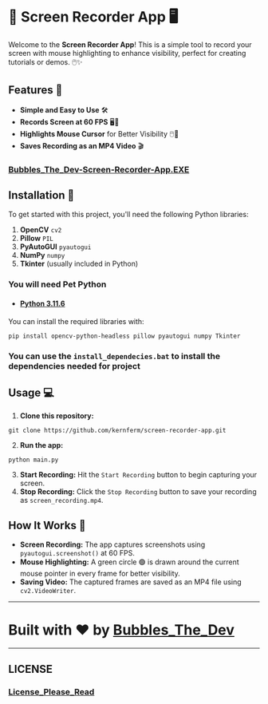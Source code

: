 # 🎥 Screen Recorder App 🖥️

Welcome to the **Screen Recorder App**! This is a simple tool to record your screen with mouse highlighting to enhance visibility, perfect for creating tutorials or demos. 🖱️✨

## Features 🚀

- **Simple and Easy to Use** 🛠️
- **Records Screen at 60 FPS** 🖥️💨
- **Highlights Mouse Cursor** for Better Visibility 🖱️👀
- **Saves Recording as an MP4 Video** 🎬

### [Bubbles_The_Dev-Screen-Recorder-App.EXE](https://github.com/KernFerm/screen-recorder-app/releases/tag/recorder)

## Installation 🔧

To get started with this project, you'll need the following Python libraries:

1. **OpenCV** `cv2`
2. **Pillow** `PIL`
3. **PyAutoGUI** `pyautogui`
4. **NumPy** `numpy`
5. **Tkinter** (usually included in Python)

### You will need Pet Python 

- #### [Python 3.11.6](https://github.com/KernFerm/Py3.11.6installer)

You can install the required libraries with:

```
pip install opencv-python-headless pillow pyautogui numpy Tkinter
```

### You can use the `install_dependecies.bat` to install the dependencies needed for project

## Usage 💻

1. **Clone this repository:**
```
git clone https://github.com/kernferm/screen-recorder-app.git
```

2. **Run the app:**

```
python main.py
```

3. **Start Recording:** Hit the `Start Recording` button to begin capturing your screen.
4. **Stop Recording:** Click the `Stop Recording` button to save your recording as `screen_recording.mp4`.

## How It Works 🧐

- **Screen Recording:** The app captures screenshots using `pyautogui.screenshot()` at 60 FPS.
- **Mouse Highlighting:** A green circle 🟢 is drawn around the current mouse pointer in every frame for better visibility.
- **Saving Video:** The captured frames are saved as an MP4 file using `cv2.VideoWriter`.

-------
# Built with ❤️ by [Bubbles_The_Dev](https://github.com/kernferm)
-------
## LICENSE
### [License_Please_Read](https://github.com/KernFerm/screen-recorder-app/blob/main/LICENSE)

